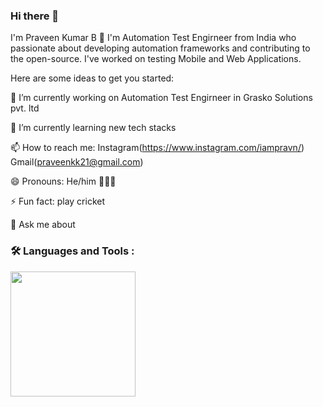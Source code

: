 ### Hi there 👋

I'm Praveen Kumar B 👋 I'm Automation Test Engirneer from India who passionate about developing automation frameworks and contributing to the open-source. I've worked on testing Mobile and Web Applications.

Here are some ideas to get you started:

🔭 I’m currently working on Automation Test Engirneer in Grasko Solutions pvt. ltd

🌱 I’m currently learning new tech stacks

📫 How to reach me: Instagram(https://www.instagram.com/iampravn/) Gmail(praveenkk21@gmail.com)

😄 Pronouns: He/him 👨🏽‍💻

⚡ Fun fact: play cricket

💬 Ask me about

### :hammer_and_wrench: Languages and Tools :

<a href="https://github.com/praveenkk21/github-readme-stats">
  <img height=200 align="center" src="https://github-readme-stats.vercel.app/api?username=praveenkk21" />
</a>
